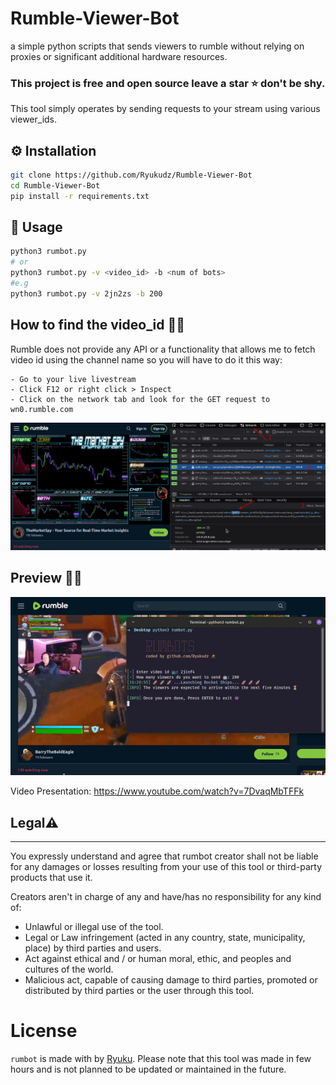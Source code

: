 # Rumble-Viewer-Bot
a simple python scripts that sends viewers to rumble without relying on proxies or significant additional hardware resources.

### This project is free and open source leave a star ⭐ don't be shy. 

This tool simply operates by sending requests to your stream using various viewer_ids.

## ⚙️ Installation

```sh
git clone https://github.com/Ryukudz/Rumble-Viewer-Bot
cd Rumble-Viewer-Bot
pip install -r requirements.txt
```

## 🔧 Usage
```sh
python3 rumbot.py
# or
python3 rumbot.py -v <video_id> -b <num of bots>
#e.g
python3 rumbot.py -v 2jn2zs -b 200
```
## How to find the video_id 🧑‍🏫
Rumble does not provide any API or a functionality that allows me 
to fetch video id using the channel name so you will have to do it this way:
```
- Go to your live livestream
- Click F12 or right click > Inspect
- Click on the network tab and look for the GET request to wn0.rumble.com
```
![TUTO](https://raw.githubusercontent.com/Ryukudz/Rumble-Viewer-Bot/main/tab.png)

## Preview 🧙‍♂️

![Preview](https://raw.githubusercontent.com/Ryukudz/Rumble-Viewer-Bot/main/preview.gif)


Video Presentation: https://www.youtube.com/watch?v=7DvaqMbTFFk

## Legal⚠️
---

You expressly understand and agree that rumbot creator shall not be liable for any damages or losses resulting from your use of this tool or third-party products that use it.

Creators aren't in charge of any and have/has no responsibility for any kind of:

- Unlawful or illegal use of the tool.
- Legal or Law infringement (acted in any country, state, municipality, place) by third parties and users.
- Act against ethical and / or human moral, ethic, and peoples and cultures of the world.
- Malicious act, capable of causing damage to third parties, promoted or distributed by third parties or the user through this tool.

# License

`rumbot` is made with by [Ryuku](https://github.com/Ryukudz/).
Please note that this tool was made in few hours and is not planned to be updated or maintained in the future. 
